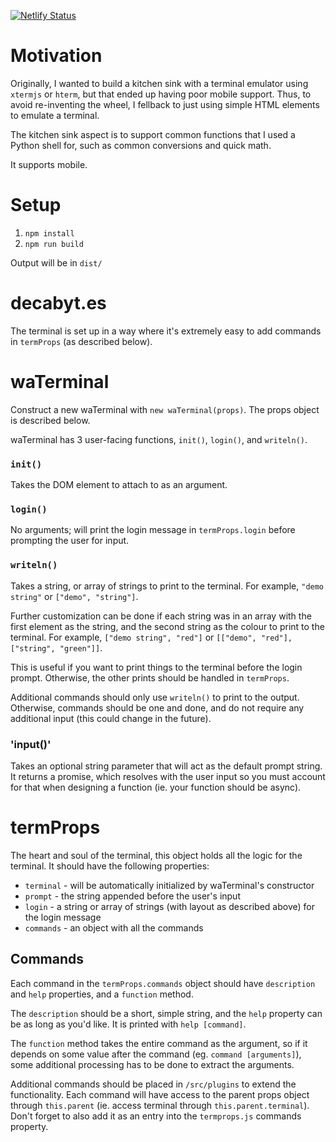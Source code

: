 [![Netlify Status](https://api.netlify.com/api/v1/badges/ff1e5f00-d1b3-4afc-82ba-afb0fd954c23/deploy-status)](https://app.netlify.com/sites/elastic-bohr-2f351e/deploys)


# Motivation

Originally, I wanted to build a kitchen sink with a terminal emulator using `xtermjs` or `hterm`, but that ended up having poor mobile support. Thus, to avoid re-inventing the wheel, I fellback to just using simple HTML elements to emulate a terminal. 

The kitchen sink aspect is to support common functions that I used a Python shell for, such as common conversions and quick math.

It supports mobile. 

# Setup

1.  `npm install`
2.  `npm run build`

Output will be in `dist/`

# decabyt.es

The terminal is set up in a way where it's extremely easy to add commands in `termProps` (as described below). 

# waTerminal

Construct a new waTerminal with `new waTerminal(props)`. The props object is described below.

waTerminal has 3 user-facing functions, `init()`, `login()`, and `writeln()`. 

### `init()` 

Takes the DOM element to attach to as an argument.

### `login()`

No arguments; will print the login message in `termProps.login` before prompting the user for input.

### `writeln()`

Takes a string, or array of strings to print to the terminal. For example, `"demo string"` or `["demo", "string"]`.

Further customization can be done if each string was in an array with the first element as the string, and the second string as the colour to print to the terminal. For example, `["demo string", "red"]` or `[["demo", "red"], ["string", "green"]]`.

This is useful if you want to print things to the terminal before the login prompt. Otherwise, the other prints should be handled in `termProps`.

Additional commands should only use `writeln()` to print to the output. Otherwise, commands should be one and done, and do not require any additional input (this could change in the future).

### 'input()'

Takes an optional string parameter that will act as the default prompt string. It returns a promise, which resolves with the user input so you must account for that when designing a function (ie. your function should be async).


# termProps

The heart and soul of the terminal, this object holds all the logic for the terminal. It should have the following properties:

- `terminal` - will be automatically initialized by waTerminal's constructor
- `prompt` - the string appended before the user's input
- `login` - a string or array of strings (with layout as described above) for the login message
- `commands` - an object with all the commands

## Commands

Each command in the `termProps.commands` object should have `description` and `help` properties, and a `function` method.

The `description` should be a short, simple string, and the `help` property can be as long as you'd like. It is printed with `help [command]`.

The `function` method takes the entire command as the argument, so if it depends on some value after the command (eg. `command [arguments]`), some additional processing has to be done to extract the arguments. 

Additional commands should be placed in `/src/plugins` to extend the functionality. Each command will have access to the parent props object through `this.parent` (ie. access terminal through `this.parent.terminal`). Don't forget to also add it as an entry into the `termprops.js` commands property. 
